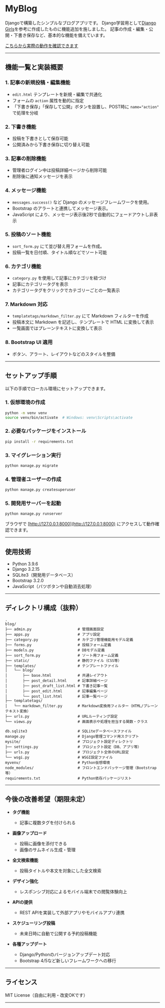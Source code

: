 # MyBlog

Djangoで構築したシンプルなブログアプリです。
Django学習用として[Django Girls](https://tutorial.djangogirls.org/ja/)を参考に作成したものに機能追加を施しました。
記事の作成・編集・公開・下書き保存など、基本的な機能を備えています。

[こちらから実際の動作を確認できます](https://yoku.pythonanywhere.com/)
  
---
  
  
## 機能一覧と実装概要
  
### 1. 記事の新規投稿・編集機能
- `edit.html` テンプレートを新規・編集で共通化
- フォームの `action` 属性を動的に指定
- 「下書き保存」「保存して公開」ボタンを設置し、POST時に `name="action"` で処理を分岐
  
  
### 2. 下書き機能
- 投稿を下書きとして保存可能
- 公開済みから下書き保存に切り替え可能
  
  
### 3. 記事の削除機能
- 管理者ログイン中は投稿詳細ページから削除可能
- 削除後に通知メッセージを表示
  
  
### 4. メッセージ機能
- `messages.success()` など Django のメッセージフレームワークを使用。
- Bootstrap のアラートと連携してメッセージ表示。
- JavaScript により、メッセージ表示後2秒で自動的にフェードアウトし非表示
  
  
### 5. 投稿のソート機能
- `sort_form.py` にて並び替え用フォームを作成。
- 投稿一覧を日付順、タイトル順などでソート可能
  
  
### 6. カテゴリ機能
- `category.py` を使用して記事にカテゴリを紐づけ
- 記事にカテゴリータグを表示
- カテゴリータグをクリックでカテゴリーごとの一覧表示
  
  
### 7. Markdown 対応
- `templatetags/markdown_filter.py` にて Markdown フィルターを作成
- 投稿本文に Markdown を記述し、テンプレートで HTML に変換して表示
- 一覧画面ではプレーンテキストに変換して表示
  
  
### 8. Bootstrap UI 適用
- ボタン、アラート、レイアウトなどのスタイルを整備
  
  
---
  
  
## セットアップ手順
  
以下の手順でローカル環境にセットアップできます。
  
### 1. 仮想環境の作成
```bash
python -m venv venv
source venv/bin/activate  # Windows: venv\Scripts\activate
```
  
### 2. 必要なパッケージをインストール
```bash
pip install -r requirements.txt
```
  
### 3. マイグレーション実行
```bash
python manage.py migrate
```
  
### 4. 管理者ユーザーの作成
```bash
python manage.py createsuperuser
```
  
### 5. 開発用サーバーを起動
```bash
python manage.py runserver
```
  
ブラウザで [http://127.0.0.1:8000](http://127.0.0.1:8000) にアクセスして動作確認できます。

    
---
  
  
## 使用技術
  
- Python 3.9.6
- Django 3.2.15
- SQLite3（開発用データベース）
- Bootstrap 3.2.0
- JavaScript（バツボタンや自動消去処理）
  
  
---
  
  
## ディレクトリ構成（抜粋）
  
```
.
blog/                            
├── admin.py                     # 管理画面設定
├── apps.py                      # アプリ設定
├── category.py                  # カテゴリ管理機能用モデル定義
├── forms.py                     # 投稿フォーム定義
├── models.py                    # DBモデル定義
├── sort_form.py                 # ソート用フォーム定義
├── static/                      # 静的ファイル（CSS等）
├── templates/                   # テンプレートファイル
│   └── blog/
│       ├── base.html            # 共通レイアウト
│       ├── post_detail.html     # 記事詳細ページ
│       ├── post_draft_list.html # 下書き記事一覧
│       ├── post_edit.html       # 記事編集ページ
│       └── post_list.html       # 記事一覧ページ
├── templatetags/             
│   └── markdown_filter.py       # Markdown変換用フィルター（HTML/プレーンテキスト変換）
├── urls.py                      # URLルーティング設定
└── views.py                     # 画面表示や処理を担当する関数・クラス

db.sqlite3                       # SQLiteデータベースファイル
manage.py                        # Django管理コマンド用スクリプト
mysite/                          # プロジェクト設定ディレクトリ
├── settings.py                  # プロジェクト設定（DB、アプリ等）
├── urls.py                      # プロジェクト全体のURL設定
└── wsgi.py                      # WSGI設定ファイル
myvenv/                          # Python仮想環境
node_modules/                    # フロントエンドパッケージ管理（Bootstrap等）
requirements.txt                 # Python依存パッケージリスト
```
  
  
---
  
  
## 今後の改善希望（期限未定）
  
- **タグ機能**
  - 記事に複数タグを付けられる
  
- **画像アップロード**
  - 投稿に画像を添付できる
  - 画像のサムネイル生成・管理
  
- **全文検索機能**
  - 投稿タイトルや本文を対象にした全文検索
  
- **デザイン強化**
  - レスポンシブ対応によるモバイル端末での閲覧体験向上
  
- **APIの提供**
  - REST APIを実装して外部アプリやモバイルアプリ連携
  
- **スケジューリング投稿**
  - 未来日時に自動で公開する予約投稿機能
  
- **各種アップデート**
  - Django/Pythonのバージョンアップデート対応
  - Bootstrap 4/5など新しいフレームワークへの移行
  
  
---
  
  
## ライセンス
  
MIT License（自由に利用・改変OKです）
  
  
---
